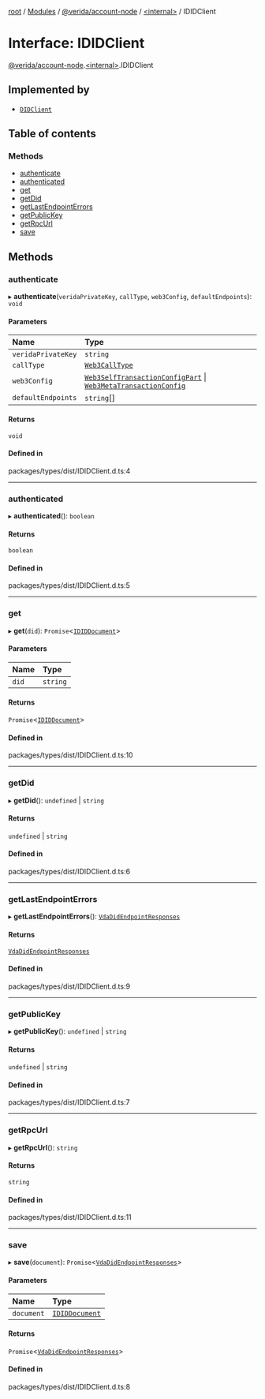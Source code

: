[root](../README.md) / [Modules](../modules.md) / [@verida/account-node](../modules/verida_account_node.md) / [<internal\>](../modules/verida_account_node._internal_.md) / IDIDClient

# Interface: IDIDClient

[@verida/account-node](../modules/verida_account_node.md).[<internal\>](../modules/verida_account_node._internal_.md).IDIDClient

## Implemented by

- [`DIDClient`](../classes/verida_account_node._internal_.DIDClient.md)

## Table of contents

### Methods

- [authenticate](verida_account_node._internal_.IDIDClient.md#authenticate)
- [authenticated](verida_account_node._internal_.IDIDClient.md#authenticated)
- [get](verida_account_node._internal_.IDIDClient.md#get)
- [getDid](verida_account_node._internal_.IDIDClient.md#getdid)
- [getLastEndpointErrors](verida_account_node._internal_.IDIDClient.md#getlastendpointerrors)
- [getPublicKey](verida_account_node._internal_.IDIDClient.md#getpublickey)
- [getRpcUrl](verida_account_node._internal_.IDIDClient.md#getrpcurl)
- [save](verida_account_node._internal_.IDIDClient.md#save)

## Methods

### authenticate

▸ **authenticate**(`veridaPrivateKey`, `callType`, `web3Config`, `defaultEndpoints`): `void`

#### Parameters

| Name | Type |
| :------ | :------ |
| `veridaPrivateKey` | `string` |
| `callType` | [`Web3CallType`](../modules/verida_account_node._internal_.md#web3calltype) |
| `web3Config` | [`Web3SelfTransactionConfigPart`](verida_account_node._internal_.Web3SelfTransactionConfigPart.md) \| [`Web3MetaTransactionConfig`](verida_account_node._internal_.Web3MetaTransactionConfig.md) |
| `defaultEndpoints` | `string`[] |

#### Returns

`void`

#### Defined in

packages/types/dist/IDIDClient.d.ts:4

___

### authenticated

▸ **authenticated**(): `boolean`

#### Returns

`boolean`

#### Defined in

packages/types/dist/IDIDClient.d.ts:5

___

### get

▸ **get**(`did`): `Promise`<[`IDIDDocument`](verida_account_node._internal_.IDIDDocument.md)\>

#### Parameters

| Name | Type |
| :------ | :------ |
| `did` | `string` |

#### Returns

`Promise`<[`IDIDDocument`](verida_account_node._internal_.IDIDDocument.md)\>

#### Defined in

packages/types/dist/IDIDClient.d.ts:10

___

### getDid

▸ **getDid**(): `undefined` \| `string`

#### Returns

`undefined` \| `string`

#### Defined in

packages/types/dist/IDIDClient.d.ts:6

___

### getLastEndpointErrors

▸ **getLastEndpointErrors**(): [`VdaDidEndpointResponses`](../modules/verida_account_node._internal_.md#vdadidendpointresponses)

#### Returns

[`VdaDidEndpointResponses`](../modules/verida_account_node._internal_.md#vdadidendpointresponses)

#### Defined in

packages/types/dist/IDIDClient.d.ts:9

___

### getPublicKey

▸ **getPublicKey**(): `undefined` \| `string`

#### Returns

`undefined` \| `string`

#### Defined in

packages/types/dist/IDIDClient.d.ts:7

___

### getRpcUrl

▸ **getRpcUrl**(): `string`

#### Returns

`string`

#### Defined in

packages/types/dist/IDIDClient.d.ts:11

___

### save

▸ **save**(`document`): `Promise`<[`VdaDidEndpointResponses`](../modules/verida_account_node._internal_.md#vdadidendpointresponses)\>

#### Parameters

| Name | Type |
| :------ | :------ |
| `document` | [`IDIDDocument`](verida_account_node._internal_.IDIDDocument.md) |

#### Returns

`Promise`<[`VdaDidEndpointResponses`](../modules/verida_account_node._internal_.md#vdadidendpointresponses)\>

#### Defined in

packages/types/dist/IDIDClient.d.ts:8
